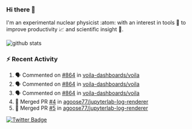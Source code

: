 ### Hi there 👋 

I'm an experimental nuclear physicist :atom: with an interest in tools :wrench: to improve productivity :chart_with_upwards_trend: and scientific insight :telescope:.

![github stats](https://github-readme-stats.vercel.app/api?username=agoose77&show_icons=true&hide_rank=true&hide_title=true&bg_color=30,e76445,904e95&text_color=efe3ec&icon_color=efe3ec)
<!--
**agoose77/agoose77** is a ✨ _special_ ✨ repository because its `README.md` (this file) appears on your GitHub profile.

Here are some ideas to get you started:

- 🔭 I’m currently working on ...
- 🌱 I’m currently learning ...
- 👯 I’m looking to collaborate on ...
- 🤔 I’m looking for help with ...
- 💬 Ask me about ...
- 📫 How to reach me: ...
- 😄 Pronouns: ...
- ⚡ Fun fact: ...
-->

### :zap: Recent Activity
<!--START_SECTION:activity-->
1. 🗣 Commented on [#864](https://github.com/voila-dashboards/voila/issues/864) in [voila-dashboards/voila](https://github.com/voila-dashboards/voila)
2. 🗣 Commented on [#864](https://github.com/voila-dashboards/voila/issues/864) in [voila-dashboards/voila](https://github.com/voila-dashboards/voila)
3. 🗣 Commented on [#864](https://github.com/voila-dashboards/voila/issues/864) in [voila-dashboards/voila](https://github.com/voila-dashboards/voila)
4. 🎉 Merged PR [#4](https://github.com/agoose77/jupyterlab-log-renderer/pull/4) in [agoose77/jupyterlab-log-renderer](https://github.com/agoose77/jupyterlab-log-renderer)
5. 🎉 Merged PR [#5](https://github.com/agoose77/jupyterlab-log-renderer/pull/5) in [agoose77/jupyterlab-log-renderer](https://github.com/agoose77/jupyterlab-log-renderer)
<!--END_SECTION:activity-->


[![Twitter Badge](https://img.shields.io/twitter/follow/agoose77?style=flat-square&logo=Twitter&logoColor=white&color=cornflowerblue)](https://twitter.com/agoose77)
